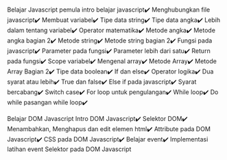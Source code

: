 Belajar Javascript pemula
intro belajar javascript✔️
Menghubungkan file javascript✔️
Membuat variabel✔️
Tipe data string✔️
Tipe data angka✔️
Lebih dalam tentang variabel✔️
Operator matematika✔️
Metode angka✔️
Metode angka bagian 2✔️
Metode string✔️
Metode string bagian 2✔️
Fungsi pada javascript✔️
Parameter pada fungsi✔️
Parameter lebih dari satu✔️
Return pada fungsi✔️
Scope variabel✔️
Mengenal array✔️
Metode Array✔️
Metode Array Bagian 2✔️
Tipe data boolean✔️
If dan else✔️
Operator logika✔️
Dua syarat atau lebih✔️
True dan false✔️
Else if pada javascript✔️
Syarat bercabang✔️
Switch case✔️
For loop untuk pengulangan✔️
While loop✔️
Do while pasangan while loop✔️

Belajar DOM Javascript
Intro DOM Javascript✔️
Selektor DOM✔️
Menambahkan, Menghapus dan edit elemen html✔️
Attribute pada DOM Javascript✔️
CSS pada DOM Javascript✔️
Belajar event✔️
Implementasi latihan event
Selektor pada DOM Javascript